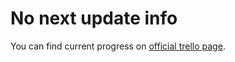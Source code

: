 # No next update info
You can find current progress on [official trello page](https://trello.com/b/Cas4zLTV/scp-lost-control).